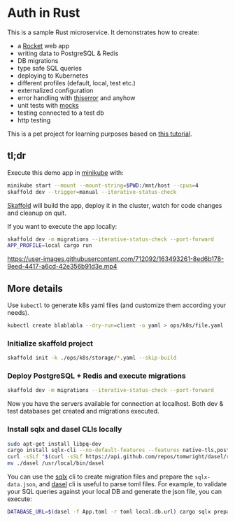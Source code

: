 # Auth in Rust

This is a sample Rust microservice. It demonstrates how to create:
 - a [Rocket](https://rocket.rs/) web app
 - writing data to PostgreSQL & Redis
 - DB migrations
 - type safe SQL queries
 - deploying to Kubernetes
 - different profiles (default, local, test etc.)
 - externalized configuration
 - error handling with [thiserror](https://github.com/dtolnay/thiserror/) and anyhow
 - unit tests with [mocks](https://github.com/asomers/mockall/)
 - testing connected to a test db
 - http testing

This is a pet project for learning purposes based on [this tutorial](https://betterprogramming.pub/structuring-rust-project-for-testability-18207b5d0243).

## tl;dr

Execute this demo app in [minikube](https://minikube.sigs.k8s.io/docs/start/) with:

```sh
minikube start --mount --mount-string=$PWD:/mnt/host --cpus=4
skaffold dev --trigger=manual --iterative-status-check
```

[Skaffold](https://skaffold.dev/docs/install/) will build the app, deploy it in the cluster, watch for code changes and cleanup on quit.

If you want to execute the app locally:

```sh
skaffold dev -m migrations --iterative-status-check --port-forward
APP_PROFILE=local cargo run
```

https://user-images.githubusercontent.com/712092/163493261-8ed6b178-9eed-4417-a6cd-42e356b91d3e.mp4

## More details

Use `kubectl` to generate k8s yaml files (and customize them according your needs).

```sh
kubectl create blablabla --dry-run=client -o yaml > ops/k8s/file.yaml
```

### Initialize skaffold project

```sh
skaffold init -k ./ops/k8s/storage/*.yaml --skip-build
```

### Deploy PostgreSQL + Redis and execute migrations

```sh
skaffold dev -m migrations --iterative-status-check --port-forward
```

Now you have the servers available for connection at localhost. Both dev & test databases get created and migrations executed.

### Install sqlx and dasel CLIs locally

```sh
sudo apt-get install libpq-dev
cargo install sqlx-cli --no-default-features --features native-tls,postgres
curl -sSLf "$(curl -sSLf https://api.github.com/repos/tomwright/dasel/releases/latest | grep browser_download_url | grep linux_amd64 | cut -d\" -f 4)" -L -o dasel && chmod +x dasel
mv ./dasel /usr/local/bin/dasel
```

You can use the [sqlx](https://github.com/launchbadge/sqlx/tree/master/sqlx-cli#sqlx-cli) cli to create migration files and prepare the `sqlx-data.json`, and
[dasel](https://github.com/TomWright/dasel#dasel) cli is useful to parse toml files. For example, to validate your SQL queries against your local DB and generate the json file, you can execute:

```sh
DATABASE_URL=$(dasel -f App.toml -r toml local.db.url) cargo sqlx prepare -- --lib
```
